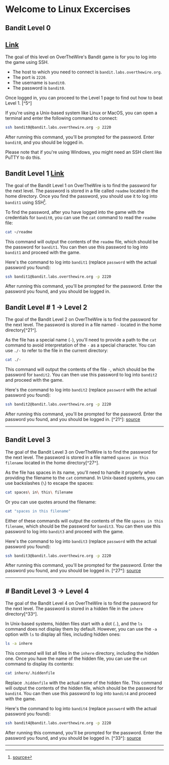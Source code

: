 # Welcome to Linux Excercises

## Bandit Level 0
## [Link](https://overthewire.org/wargames/bandit/bandit0.html)
The goal of this level on OverTheWire's Bandit game is for you to log into the game using SSH. 

- The host to which you need to connect is `bandit.labs.overthewire.org`.
- The port is `2220`.
- The username is `bandit0`.
- The password is `bandit0`.

Once logged in, you can proceed to the Level 1 page to find out how to beat Level 1. [^5^]

If you're using a Unix-based system like Linux or MacOS, you can open a terminal and enter the following command to connect:

```bash
ssh bandit0@bandit.labs.overthewire.org -p 2220
```

After running this command, you'll be prompted for the password. Enter `bandit0`, and you should be logged in.

Please note that if you're using Windows, you might need an SSH client like PuTTY to do this.

## Bandit Level 1 [Link](https://overthewire.org/wargames/bandit/bandit1.html)

The goal of the Bandit Level 1 on OverTheWire is to find the password for the next level. The password is stored in a file called `readme` located in the home directory. Once you find the password, you should use it to log into `bandit1` using SSH[^13^].

To find the password, after you have logged into the game with the credentials for `bandit0`, you can use the `cat` command to read the `readme` file:

```bash
cat ~/readme
```

This command will output the contents of the `readme` file, which should be the password for `bandit1`. You can then use this password to log into `bandit1` and proceed with the game.

Here's the command to log into `bandit1` (replace `password` with the actual password you found):

```bash
ssh bandit1@bandit.labs.overthewire.org -p 2220
```

After running this command, you'll be prompted for the password. Enter the password you found, and you should be logged in.

[^13^]: [source](https://overthewire.org/wargames/bandit/bandit1.html)

## Bandit Level # 1 → Level 2

The goal of the Bandit Level 2 on OverTheWire is to find the password for the next level. The password is stored in a file named `-` located in the home directory[^21^].

As the file has a special name (`-`), you'll need to provide a path to the `cat` command to avoid interpretation of the `-` as a special character. You can use `./-` to refer to the file in the current directory:

```bash
cat ./-
```

This command will output the contents of the file `-`, which should be the password for `bandit2`. You can then use this password to log into `bandit2` and proceed with the game.

Here's the command to log into `bandit2` (replace `password` with the actual password you found):

```bash
ssh bandit2@bandit.labs.overthewire.org -p 2220
```

After running this command, you'll be prompted for the password. Enter the password you found, and you should be logged in.   [^21^]: [source](https://overthewire.org/wargames/bandit/bandit2.html)

----
## Bandit Level 3
The goal of the Bandit Level 3 on OverTheWire is to find the password for the next level. The password is stored in a file named `spaces in this filename` located in the home directory[^27^].

As the file has spaces in its name, you'll need to handle it properly when providing the filename to the `cat` command. In Unix-based systems, you can use backslashes (`\`) to escape the spaces:

```bash
cat spaces\ in\ this\ filename
```

Or you can use quotes around the filename:

```bash
cat "spaces in this filename"
```

Either of these commands will output the contents of the file `spaces in this filename`, which should be the password for `bandit3`. You can then use this password to log into `bandit3` and proceed with the game.

Here's the command to log into `bandit3` (replace `password` with the actual password you found):

```bash
ssh bandit3@bandit.labs.overthewire.org -p 2220
```

After running this command, you'll be prompted for the password. Enter the password you found, and you should be logged in. [^27^]: [source](https://overthewire.org/wargames/bandit/bandit3.html)


---

## # Bandit Level 3 → Level 4

The goal of the Bandit Level 4 on OverTheWire is to find the password for the next level. The password is stored in a hidden file in the `inhere` directory[^33^].

In Unix-based systems, hidden files start with a dot (`.`), and the `ls` command does not display them by default. However, you can use the `-a` option with `ls` to display all files, including hidden ones:

```bash
ls -a inhere
```

This command will list all files in the `inhere` directory, including the hidden one. Once you have the name of the hidden file, you can use the `cat` command to display its contents:

```bash
cat inhere/.hiddenfile
```

Replace `.hiddenfile` with the actual name of the hidden file. This command will output the contents of the hidden file, which should be the password for `bandit4`. You can then use this password to log into `bandit4` and proceed with the game.

Here's the command to log into `bandit4` (replace `password` with the actual password you found):

```bash
ssh bandit4@bandit.labs.overthewire.org -p 2220
```

After running this command, you'll be prompted for the password. Enter the password you found, and you should be logged in.  [^33^]: [source](https://overthewire.org/wargames/bandit/bandit4.html)

---
